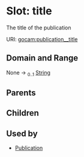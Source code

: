 
# Slot: title


The title of the publication

URI: [gocam:publication__title](http://w3id.org/ontogpt/gocam/publication__title)


## Domain and Range

None &#8594;  <sub>0..1</sub> [String](types/String.md)

## Parents


## Children


## Used by

 * [Publication](Publication.md)
